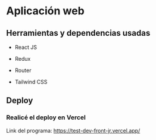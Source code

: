 # Aplicación web

## Herramientas y dependencias usadas

- React JS

- Redux

- Router

- Tailwind CSS

## Deploy
### Realicé el deploy en Vercel
Link del programa: https://test-dev-front-jr.vercel.app/
